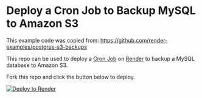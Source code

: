 # Deploy a Cron Job to Backup MySQL to Amazon S3

This example code was copied from: https://github.com/render-examples/postgres-s3-backups

This repo can be used to deploy a [Cron Job](https://render.com/docs/cronjobs) on [Render](https://render.com) to backup a MySQL database to Amazon S3.

Fork this repo and click the button below to deploy.

[![Deploy to Render](https://render.com/images/deploy-to-render-button.svg)](https://render.com/deploy)
